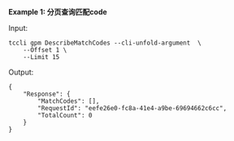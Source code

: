 **Example 1: 分页查询匹配code**



Input: 

```
tccli gpm DescribeMatchCodes --cli-unfold-argument  \
    --Offset 1 \
    --Limit 15
```

Output: 
```
{
    "Response": {
        "MatchCodes": [],
        "RequestId": "eefe26e0-fc8a-41e4-a9be-69694662c6cc",
        "TotalCount": 0
    }
}
```

